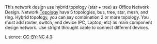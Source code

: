   This network design use hybrid topology (star + tree) as Office Network Design. Network [Topology](https://www.guruknowledge24.com/know-about-various-network-topology-used-in-computer-system) have 5 topologies, bus, tree, star, mesh, and ring. Hybrid topology, you can say combination 2 or more topology. You must add router, switch, end device (PC, Laptop, etc) as main component design network. Use stright throught cable to connect different devices. 

Lisence: [CC-BY-NC 4.0](https://creativecommons.org/licenses/by-nc/4.0/)

